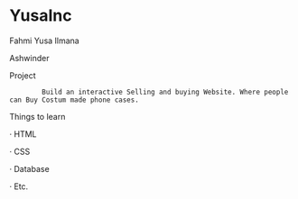 # YusaInc
Fahmi Yusa Ilmana

Ashwinder

 

Project

            Build an interactive Selling and buying Website. Where people can Buy Costum made phone cases.

Things to learn

·        HTML

·        CSS

·        Database

·        Etc.

